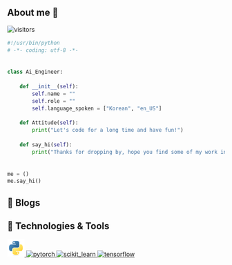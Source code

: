 ## About me 👋

![visitors](https://visitor-badge.laobi.icu/badge?page_id=suwon2024.suwon2024)

```python
#!/usr/bin/python
# -*- coding: utf-8 -*-


class Ai_Engineer:

    def __init__(self):
        self.name = ""
        self.role = ""
        self.language_spoken = ["Korean", "en_US"]

    def Attitude(self):
        print("Let's code for a long time and have fun!")

    def say_hi(self):
        print("Thanks for dropping by, hope you find some of my work interesting.")


me = ()
me.say_hi()
```

## 📝 Blogs

## 🔧 Technologies & Tools

</a> <a href="https://www.python.org" target="_blank" rel="noreferrer"> <img src="https://raw.githubusercontent.com/devicons/devicon/master/icons/python/python-original.svg" alt="python" width="40" height="40"/> </a> <a href="https://pytorch.org/" target="_blank" rel="noreferrer"> <img src="https://www.vectorlogo.zone/logos/pytorch/pytorch-icon.svg" alt="pytorch" width="40" height="40"/> </a> <a href="https://scikit-learn.org/" target="_blank" rel="noreferrer"> <img src="https://upload.wikimedia.org/wikipedia/commons/0/05/Scikit_learn_logo_small.svg" alt="scikit_learn" width="40" height="40"/> </a> <a href="https://www.tensorflow.org" target="_blank" rel="noreferrer"> <img src="https://www.vectorlogo.zone/logos/tensorflow/tensorflow-icon.svg" alt="tensorflow" width="40" height="40"/> </a> </p>
